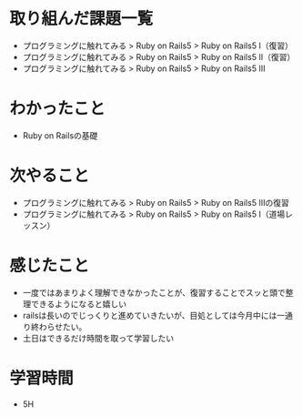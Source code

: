 # 取り組んだ課題一覧
* プログラミングに触れてみる > Ruby on Rails5 > Ruby on Rails5 I（復習）
* プログラミングに触れてみる > Ruby on Rails5 > Ruby on Rails5 II（復習）
* プログラミングに触れてみる > Ruby on Rails5 > Ruby on Rails5 III

# わかったこと
* Ruby on Railsの基礎

# 次やること
* プログラミングに触れてみる > Ruby on Rails5 > Ruby on Rails5 IIIの復習
* プログラミングに触れてみる > Ruby on Rails5 > Ruby on Rails5 I（道場レッスン）

# 感じたこと
* 一度ではあまりよく理解できなかったことが、復習することでスッと頭で整理できるようになると嬉しい
* railsは長いのでじっくりと進めていきたいが、目処としては今月中には一通り終わらせたい。
* 土日はできるだけ時間を取って学習したい

# 学習時間
* 5H
